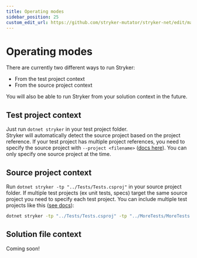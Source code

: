 ```yaml
---
title: Operating modes
sidebar_position: 25
custom_edit_url: https://github.com/stryker-mutator/stryker-net/edit/master/docs/operating-modes.md
---
```

# Operating modes

There are currently two different ways to run Stryker:

- From the test project context
- From the source project context

You will also be able to run Stryker from your solution context in the future.

## Test project context

Just run `dotnet stryker` in your test project folder.  
Stryker will automatically detect the source project based on the project reference. If your test project has multiple project references, you need to specify the source project with `--project <filename>` ([docs here](https://stryker-mutator.io/docs/stryker-net/configuration/#project-file-name)). You can only specify one source project at the time.

## Source project context

Run `dotnet stryker -tp "../Tests/Tests.csproj"` in your source project folder. If multiple test projects (ex unit tests, specs) target the same source project you need to specify each test project. You can include multiple test projects like this ([see docs](https://stryker-mutator.io/docs/stryker-net/configuration/#test-projects-string)):

```bash
dotnet stryker -tp "../Tests/Tests.csproj" -tp "../MoreTests/MoreTests.csproj"
```

## Solution file context

Coming soon!
